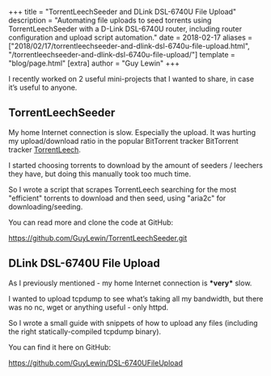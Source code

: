 +++
title = "TorrentLeechSeeder and DLink DSL-6740U File Upload"
description = "Automating file uploads to seed torrents using TorrentLeechSeeder with a D-Link DSL-6740U router, including router configuration and upload script automation."
date = 2018-02-17
aliases = ["2018/02/17/torrentleechseeder-and-dlink-dsl-6740u-file-upload.html", "/torrentleechseeder-and-dlink-dsl-6740u-file-upload/"]
template = "blog/page.html"
[extra]
author = "Guy Lewin"
+++

I recently worked on 2 useful mini-projects that I wanted to share, in case it’s useful to anyone.

## TorrentLeechSeeder

My home Internet connection is slow. Especially the upload. It was hurting my upload/download ratio in the popular BitTorrent tracker BitTorrent tracker [TorrentLeech](http://torrentleech.org).

I started choosing torrents to download by the amount of seeders / leechers they have, but doing this manually took too much time.

So I wrote a script that scrapes TorrentLeech searching for the most "efficient" torrents to download and then seed, using "aria2c" for downloading/seeding.

You can read more and clone the code at GitHub:

<https://github.com/GuyLewin/TorrentLeechSeeder.git>

## DLink DSL-6740U File Upload

As I previously mentioned - my home Internet connection is **\*very\*** slow.

I wanted to upload tcpdump to see what’s taking all my bandwidth, but there was no nc, wget or anything useful - only httpd.

So I wrote a small guide with snippets of how to upload any files (including the right statically-compiled tcpdump binary).

You can find it here on GitHub:

<https://github.com/GuyLewin/DSL-6740UFileUpload>
